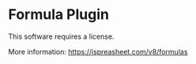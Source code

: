 # Formula Plugin

This software requires a license.

More information:
https://jspreasheet.com/v8/formulas